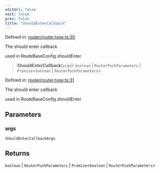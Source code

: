 ```yaml
---
editUrl: false
next: false
prev: false
title: "ShouldEnterCallback"
---
```


Defined in: [router/router.type.ts:30](https://github.com/OfirTheOne/sigjs/blob/ddb97c5d4e7cc6153de1e1e2da19d6ed536582d2/sig/lib/router/router.type.ts#L30)

The should enter callback

used in RouteBaseConfig.shouldEnter

> **ShouldEnterCallback**(`args`): `boolean` \| `RouterPushParameters` \| `Promise`\<`boolean` \| `RouterPushParameters`\>

Defined in: [router/router.type.ts:31](https://github.com/OfirTheOne/sigjs/blob/ddb97c5d4e7cc6153de1e1e2da19d6ed536582d2/sig/lib/router/router.type.ts#L31)

The should enter callback

used in RouteBaseConfig.shouldEnter

## Parameters

### args

`ShouldEnterCallbackArgs`

## Returns

`boolean` \| `RouterPushParameters` \| `Promise`\<`boolean` \| `RouterPushParameters`\>

